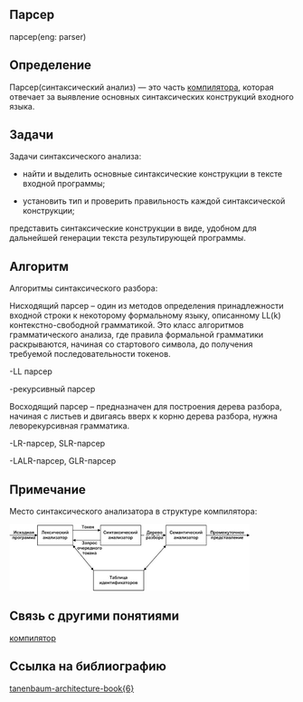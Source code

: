 ## Парсер
парсер(eng: parser) 

## Определение
Парсер(синтаксический анализ) —  это часть [компилятора](compiler_1.md), которая отвечает за выявление основных синтаксических конструкций входного языка.
## Задачи

Задачи синтаксического анализа:

- найти и выделить основные синтаксические конструкции в тексте входной программы;

- установить тип и проверить правильность каждой синтаксической конструкции;

 представить синтаксические конструкции в виде, удобном для дальнейшей генерации текста результирующей программы.
## Алгоритм

Алгоритмы синтаксического разбора:

Нисходящий парсер –  один из методов определения принадлежности входной строки к некоторому формальному языку, описанному LL(k) контекстно-свободной грамматикой. Это класс алгоритмов грамматического анализа, где правила формальной грамматики раскрываются, начиная со стартового символа, до получения требуемой последовательности токенов.

-LL парсер

-рекурсивный парсер

Восходящий парсер – предназначен для построения дерева разбора, начиная с листьев и двигаясь вверх к корню дерева разбора, нужна леворекурсивная грамматика.

-LR-парсер, SLR-парсер

-LALR-парсер, GLR-парсер
## Примечание
Место синтаксического анализатора в структуре компилятора:

![parser](images/parser.png "Место синтаксического анализатора в структуре компилятора")
## Связь с другими понятиями
[компилятор](compiler_1.md)
## Cсылка на библиографию
[tanenbaum-architecture-book{6}](../bibliography/tanenbaum-architecture-book%7B6%7D.md)


